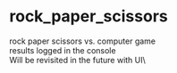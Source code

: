 # rock_paper_scissors
rock paper scissors  vs. computer game\
results logged in the console\
Will be revisited in the future with UI\

